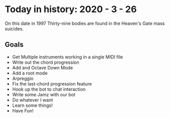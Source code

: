 Today in history: 2020 - 3 - 26
===============================

On this date in 1997
Thirty-nine bodies are found
in the Heaven's Gate mass suicides.

Goals
-----

- Get Multiple instruments working in a
  single MIDI file
- Write out the chord progression
- Add and Octave Down Mode
- Add a root mode
- Arpreggio
- Fix the last-chord progression feature
- Hook up the bot to chat interaction
- Write some Jamz with our bot
- Do whatever I want
- Learn some things!
- Have Fun!
